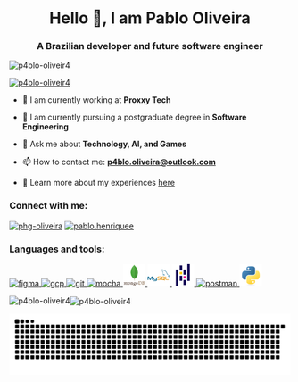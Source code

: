 <h1 align="center">Hello 👋, I am Pablo Oliveira</h1>
<h3 align="center">A Brazilian developer and future software engineer</h3>

<p align="left"> <img src="https://komarev.com/ghpvc/?username=p4blo-oliveir4&label=Profile%20views&color=0062f5&style=flat" alt="p4blo-oliveir4" /> </p>

<p align="left"> <a href="https://github.com/ryo-ma/github-profile-trophy"><img src="https://github-profile-trophy.vercel.app/?username=p4blo-oliveir4" alt="p4blo-oliveir4" /></a> </p>

- 🔭 I am currently working at **Proxxy Tech**

- 🌱 I am currently pursuing a postgraduate degree in **Software Engineering**

- 💬 Ask me about **Technology, AI, and Games**

- 📫 How to contact me: **p4blo.oliveira@outlook.com**

- 📄 Learn more about my experiences [here](https://www.linkedin.com/in/phg-oliveira/)

<h3 align="left">Connect with me:</h3>
<p align="left">
<a href="https://linkedin.com/in/phg-oliveira" target="blank"><img align="center" src="https://raw.githubusercontent.com/rahuldkjain/github-profile-readme-generator/master/src/images/icons/Social/linked-in-alt.svg" alt="phg-oliveira" height="30" width="40" /></a>
<a href="https://instagram.com/pablo.henriquee" target="blank"><img align="center" src="https://raw.githubusercontent.com/rahuldkjain/github-profile-readme-generator/master/src/images/icons/Social/instagram.svg" alt="pablo.henriquee" height="30" width="40" /></a>
</p>

<h3 align="left">Languages and tools:</h3>
<p align="left">
  <a href="https://www.figma.com/" target="_blank" rel="noreferrer">
    <img src="https://www.vectorlogo.zone/logos/figma/figma-icon.svg" alt="figma" width="40" height="40"/>
  </a>
  <a href="https://cloud.google.com" target="_blank" rel="noreferrer">
    <img src="https://www.vectorlogo.zone/logos/google_cloud/google_cloud-icon.svg" alt="gcp" width="40" height="40"/>
  </a>
  <a href="https://git-scm.com/" target="_blank" rel="noreferrer">
    <img src="https://www.vectorlogo.zone/logos/git-scm/git-scm-icon.svg" alt="git" width="40" height="40"/>
  </a>
  <a href="https://mochajs.org" target="_blank" rel="noreferrer">
    <img src="https://www.vectorlogo.zone/logos/mochajs/mochajs-icon.svg" alt="mocha" width="40" height="40"/>
  </a>
  <a href="https://www.mongodb.com/" target="_blank" rel="noreferrer">
    <img src="https://raw.githubusercontent.com/devicons/devicon/master/icons/mongodb/mongodb-original-wordmark.svg" alt="mongodb" width="40" height="40"/>
  </a>
  <a href="https://www.mysql.com/" target="_blank" rel="noreferrer">
    <img src="https://raw.githubusercontent.com/devicons/devicon/master/icons/mysql/mysql-original-wordmark.svg" alt="mysql" width="40" height="40"/>
  </a>
  <a href="https://pandas.pydata.org/" target="_blank" rel="noreferrer">
    <img src="https://raw.githubusercontent.com/devicons/devicon/2ae2a900d2f041da66e950e4d48052658d850630/icons/pandas/pandas-original.svg" alt="pandas" width="40" height="40"/>
  </a>
  <a href="https://postman.com" target="_blank" rel="noreferrer">
    <img src="https://www.vectorlogo.zone/logos/getpostman/getpostman-icon.svg" alt="postman" width="40" height="40"/>
  </a>
  <a href="https://www.python.org" target="_blank" rel="noreferrer">
    <img src="https://raw.githubusercontent.com/devicons/devicon/master/icons/python/python-original.svg" alt="python" width="40" height="40"/>
  </a>
</p>

<p>
  <img align="left" src="https://github-readme-stats.vercel.app/api/top-langs?username=p4blo-oliveir4&show_icons=true&theme=tokyonight&locale=en&layout=compact" alt="p4blo-oliveir4" />
</p>

<p>
  <img align="center" src="https://github-readme-stats.vercel.app/api?username=p4blo-oliveir4&show_icons=true&locale=en" alt="p4blo-oliveir4" />
</p>

<img src="https://raw.githubusercontent.com/p4blo-oliveir4/p4blo-oliveir4/output/snake.svg" alt="Snake animation" />
